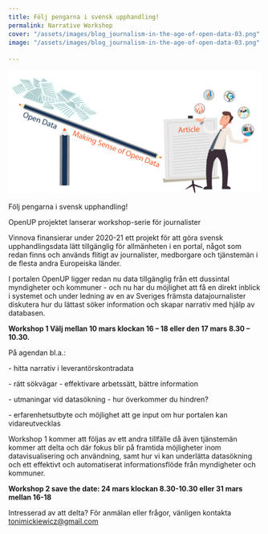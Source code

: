 ```yaml
---
title: Följ pengarna i svensk upphandling!
permalink: Narrative Workshop
cover: "/assets/images/blog_journalism-in-the-age-of-open-data-03.png"
image: "/assets/images/blog_journalism-in-the-age-of-open-data-03.png"

---
```

![](/assets/images/blog_journalism-in-the-age-of-open-data-03.png)

Följ pengarna i svensk upphandling!

OpenUP projektet lanserar workshop-serie för journalister

Vinnova finansierar under 2020-21 ett projekt för att göra svensk upphandlingsdata lätt tillgänglig för allmänheten i en portal, något som redan finns och används flitigt av journalister, medborgare och tjänstemän i de flesta andra Europeiska länder.

I portalen OpenUP ligger redan nu data tillgänglig från ett dussintal myndigheter och kommuner - och nu har du möjlighet att få en direkt inblick i systemet och under ledning av en av Sveriges främsta datajournalister diskutera hur du lättast söker information och skapar narrativ med hjälp av databasen.

**Workshop 1 Välj mellan 10 mars klockan 16 – 18 eller den 17 mars 8.30 – 10.30.**

På agendan bl.a.:

\- hitta narrativ i leverantörskontradata

\- rätt sökvägar - effektivare arbetssätt, bättre information

\- utmaningar vid datasökning - hur överkommer du hindren?

\- erfarenhetsutbyte och möjlighet att ge input om hur portalen kan vidareutvecklas

Workshop 1 kommer att följas av ett andra tillfälle då även tjänstemän kommer att delta och där fokus blir på framtida möjligheter inom datavisualisering och användning, samt hur vi kan underlätta datasökning och ett effektivt och automatiserat informationsflöde från myndigheter och kommuner.

**Workshop 2 save the date: 24 mars klockan 8.30-10.30 eller 31 mars mellan 16-18**

Intresserad av att delta? För anmälan eller frågor, vänligen kontakta [tonimickiewicz@gmail.com](mailto:tonimickiewicz@gmail.com)
